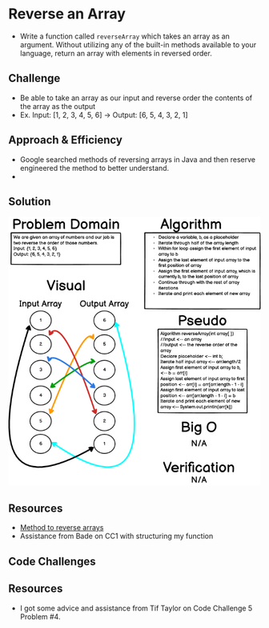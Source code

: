 # Reverse an Array

- Write a function called ```reverseArray``` which takes an array as an argument. Without utilizing any of the built-in methods available to your language, return an array with elements in reversed order.

## Challenge

- Be able to take an array as our input and reverse order the contents of the array as the output
- Ex. Input: [1, 2, 3, 4, 5, 6] -> Output: [6, 5, 4, 3, 2, 1]

## Approach & Efficiency

- Google searched methods of reversing arrays in Java and then reserve engineered the method to better understand.
- 

## Solution
![Whiteboard for Code Challenge 1](assets/CC1WhiteBoard.png)

## Resources

- [Method to reverse arrays](https://www.geeksforgeeks.org/reverse-an-array-in-java/)
- Assistance from Bade on CC1 with structuring my function

## Code Challenges

## Resources

- I got some advice and assistance from Tif Taylor on Code Challenge 5 Problem #4.
